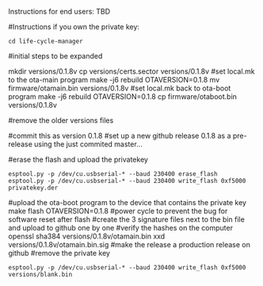 Instructions for end users:
TBD

#Instructions if you own the private key:
```
cd life-cycle-manager
```
#initial steps to be expanded

mkdir versions/0.1.8v
cp versions/certs.sector versions/0.1.8v
#set local.mk to the ota-main program
make -j6 rebuild OTAVERSION=0.1.8
mv firmware/otamain.bin versions/0.1.8v
#set local.mk back to ota-boot program
make -j6 rebuild OTAVERSION=0.1.8
cp firmware/otaboot.bin versions/0.1.8v

#remove the older versions files

#commit this as version 0.1.8
#set up a new github release 0.1.8 as a pre-release using the just commited master...

#erase the flash and upload the privatekey
```
esptool.py -p /dev/cu.usbserial-* --baud 230400 erase_flash 
esptool.py -p /dev/cu.usbserial-* --baud 230400 write_flash 0xf5000 privatekey.der
```
#upload the ota-boot program to the device that contains the private key
make flash OTAVERSION=0.1.8
#power cycle to prevent the bug for software reset after flash
#create the 3 signature files next to the bin file and upload to github one by one
#verify the hashes on the computer
openssl sha384 versions/0.1.8v/otamain.bin
xxd versions/0.1.8v/otamain.bin.sig
#make the release a production release on github
#remove the private key
```
esptool.py -p /dev/cu.usbserial-* --baud 230400 write_flash 0xf5000 versions/blank.bin
```
